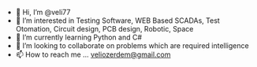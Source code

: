 - 👋 Hi, I’m @veli77
- 👀 I’m interested in Testing Software, WEB Based SCADAs, Test Otomation, Circuit design, PCB design, Robotic, Space
- 🌱 I’m currently learning Python and C#
- 💞️ I’m looking to collaborate on problems which are required  intelligence
- 📫 How to reach me ... veliozerdem@gmail.com

<!---
veli77/veli77 is a ✨ special ✨ repository because its `README.md` (this file) appears on your GitHub profile.
You can click the Preview link to take a look at your changes.
--->
